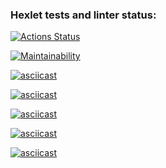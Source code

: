 ### Hexlet tests and linter status:
[![Actions Status](https://github.com/SovaPolosataya/java-project-61/actions/workflows/hexlet-check.yml/badge.svg)](https://github.com/SovaPolosataya/java-project-61/actions)

[![Maintainability](https://api.codeclimate.com/v1/badges/2c94789c8579297af20b/maintainability)](https://codeclimate.com/github/SovaPolosataya/java-project-61/maintainability)

[![asciicast](https://asciinema.org/a/619628.svg)](https://asciinema.org/a/619628)

[![asciicast](https://asciinema.org/a/HAE0PxbSX0x2SnD11RFdrLBaR.svg)](https://asciinema.org/a/HAE0PxbSX0x2SnD11RFdrLBaR)

[![asciicast](https://asciinema.org/a/ntBl0d4FUQGhk25KbH4Pls0Z0.svg)](https://asciinema.org/a/ntBl0d4FUQGhk25KbH4Pls0Z0)

[![asciicast](https://asciinema.org/a/x1Yll8CSyWz40Oa6LzCJ0SlJp.svg)](https://asciinema.org/a/x1Yll8CSyWz40Oa6LzCJ0SlJp)

[![asciicast](https://asciinema.org/a/Idc2Ltjxh2Iu1YJNLAmY3ihSn.svg)](https://asciinema.org/a/Idc2Ltjxh2Iu1YJNLAmY3ihSn)
